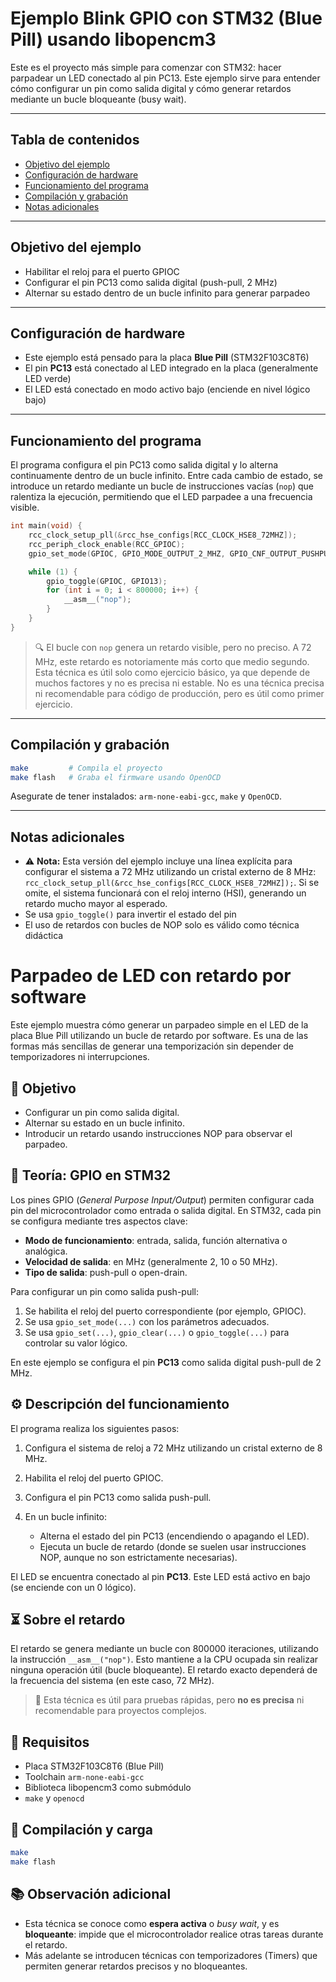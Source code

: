 # Ejemplo Blink GPIO con STM32 (Blue Pill) usando libopencm3

Este es el proyecto más simple para comenzar con STM32: hacer parpadear un LED conectado al pin PC13. Este ejemplo sirve para entender cómo configurar un pin como salida digital y cómo generar retardos mediante un bucle bloqueante (busy wait).

---

## Tabla de contenidos

* [Objetivo del ejemplo](#objetivo-del-ejemplo)
* [Configuración de hardware](#configuración-de-hardware)
* [Funcionamiento del programa](#funcionamiento-del-programa)
* [Compilación y grabación](#compilación-y-grabación)
* [Notas adicionales](#notas-adicionales)

---

## Objetivo del ejemplo

* Habilitar el reloj para el puerto GPIOC
* Configurar el pin PC13 como salida digital (push-pull, 2 MHz)
* Alternar su estado dentro de un bucle infinito para generar parpadeo

---

## Configuración de hardware

* Este ejemplo está pensado para la placa **Blue Pill** (STM32F103C8T6)
* El pin **PC13** está conectado al LED integrado en la placa (generalmente LED verde)
* El LED está conectado en modo activo bajo (enciende en nivel lógico bajo)

---

## Funcionamiento del programa

El programa configura el pin PC13 como salida digital y lo alterna continuamente dentro de un bucle infinito. Entre cada cambio de estado, se introduce un retardo mediante un bucle de instrucciones vacías (`nop`) que ralentiza la ejecución, permitiendo que el LED parpadee a una frecuencia visible.

```c
int main(void) {
    rcc_clock_setup_pll(&rcc_hse_configs[RCC_CLOCK_HSE8_72MHZ]);
    rcc_periph_clock_enable(RCC_GPIOC);
    gpio_set_mode(GPIOC, GPIO_MODE_OUTPUT_2_MHZ, GPIO_CNF_OUTPUT_PUSHPULL, GPIO13);

    while (1) {
        gpio_toggle(GPIOC, GPIO13);
        for (int i = 0; i < 800000; i++) {
            __asm__("nop");
        }
    }
}
```

> 🔍 El bucle con `nop` genera un retardo visible, pero no preciso. A 72 MHz, este retardo es notoriamente más corto que medio segundo. Esta técnica es útil solo como ejercicio básico, ya que depende de muchos factores y no es precisa ni estable. No es una técnica precisa ni recomendable para código de producción, pero es útil como primer ejercicio.

---

## Compilación y grabación

```bash
make         # Compila el proyecto
make flash   # Graba el firmware usando OpenOCD
```

Asegurate de tener instalados: `arm-none-eabi-gcc`, `make` y `OpenOCD`.

---

## Notas adicionales

* ⚠️ **Nota:** Esta versión del ejemplo incluye una línea explícita para configurar el sistema a 72 MHz utilizando un cristal externo de 8 MHz: `rcc_clock_setup_pll(&rcc_hse_configs[RCC_CLOCK_HSE8_72MHZ]);`. Si se omite, el sistema funcionará con el reloj interno (HSI), generando un retardo mucho mayor al esperado.
* Se usa `gpio_toggle()` para invertir el estado del pin
* El uso de retardos con bucles de NOP solo es válido como técnica didáctica
# Parpadeo de LED con retardo por software

Este ejemplo muestra cómo generar un parpadeo simple en el LED de la placa Blue Pill utilizando un bucle de retardo por software. Es una de las formas más sencillas de generar una temporización sin depender de temporizadores ni interrupciones.

## 🎯 Objetivo

* Configurar un pin como salida digital.
* Alternar su estado en un bucle infinito.
* Introducir un retardo usando instrucciones NOP para observar el parpadeo.

## 🧠 Teoría: GPIO en STM32

Los pines GPIO (*General Purpose Input/Output*) permiten configurar cada pin del microcontrolador como entrada o salida digital. En STM32, cada pin se configura mediante tres aspectos clave:

* **Modo de funcionamiento**: entrada, salida, función alternativa o analógica.
* **Velocidad de salida**: en MHz (generalmente 2, 10 o 50 MHz).
* **Tipo de salida**: push-pull o open-drain.

Para configurar un pin como salida push-pull:

1. Se habilita el reloj del puerto correspondiente (por ejemplo, GPIOC).
2. Se usa `gpio_set_mode(...)` con los parámetros adecuados.
3. Se usa `gpio_set(...)`, `gpio_clear(...)` o `gpio_toggle(...)` para controlar su valor lógico.

En este ejemplo se configura el pin **PC13** como salida digital push-pull de 2 MHz.

## ⚙️ Descripción del funcionamiento

El programa realiza los siguientes pasos:

1. Configura el sistema de reloj a 72 MHz utilizando un cristal externo de 8 MHz.
2. Habilita el reloj del puerto GPIOC.
3. Configura el pin PC13 como salida push-pull.
4. En un bucle infinito:

   * Alterna el estado del pin PC13 (encendiendo o apagando el LED).
   * Ejecuta un bucle de retardo (donde se suelen usar instrucciones NOP, aunque no son estrictamente necesarias).

El LED se encuentra conectado al pin **PC13**. Este LED está activo en bajo (se enciende con un 0 lógico).

## ⏳ Sobre el retardo

El retardo se genera mediante un bucle con 800000 iteraciones, utilizando la instrucción `__asm__("nop")`. Esto mantiene a la CPU ocupada sin realizar ninguna operación útil (bucle bloqueante). El retardo exacto dependerá de la frecuencia del sistema (en este caso, 72 MHz).

> 📌 Esta técnica es útil para pruebas rápidas, pero **no es precisa** ni recomendable para proyectos complejos.

## 🔧 Requisitos

* Placa STM32F103C8T6 (Blue Pill)
* Toolchain `arm-none-eabi-gcc`
* Biblioteca libopencm3 como submódulo
* `make` y `openocd`

## 🧪 Compilación y carga

```bash
make
make flash
```

## 📚 Observación adicional

* Esta técnica se conoce como **espera activa** o *busy wait*, y es **bloqueante**: impide que el microcontrolador realice otras tareas durante el retardo.
* Más adelante se introducen técnicas con temporizadores (Timers) que permiten generar retardos precisos y no bloqueantes.
